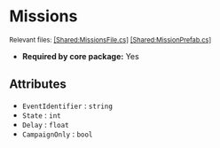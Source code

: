 # Missions
<sup>Relevant files: [[Shared:MissionsFile.cs]](https://github.com/Regalis11/Barotrauma/blob/master/Barotrauma/BarotraumaShared/SharedSource/ContentManagement/ContentFile/MissionsFile.cs) [[Shared:MissionPrefab.cs]](https://github.com/Regalis11/Barotrauma/blob/master/Barotrauma/BarotraumaShared/SharedSource/Events/Missions/MissionPrefab.cs)</sup>
- **Required by core package:** Yes



## Attributes
- `EventIdentifier` : `string`
- `State` : `int`
- `Delay` : `float`
- `CampaignOnly` : `bool`


